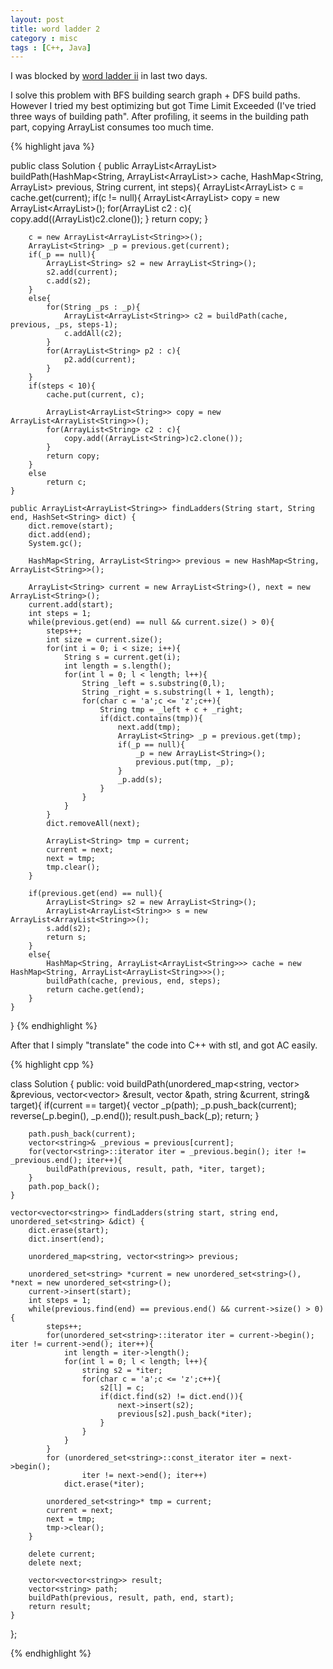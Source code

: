 ```yaml
---
layout: post
title: word ladder 2
category : misc
tags : [C++, Java]
---
```


I was blocked by [word ladder ii](http://oj.leetcode.com/problems/word-ladder-ii/) in last two days. 

I solve this problem with BFS building search graph + DFS build paths. However I tried my best optimizing but got Time Limit Exceeded (I've tried three ways of building path". After profiling, it seems in the building path part, copying ArrayList consumes too much time.

{% highlight java %}

public class Solution {
    public ArrayList<ArrayList<String>> buildPath(HashMap<String, ArrayList<ArrayList<String>>> cache, HashMap<String, ArrayList<String>> previous, String current, int steps){
        ArrayList<ArrayList<String>> c = cache.get(current);
        if(c != null){
            ArrayList<ArrayList<String>> copy = new ArrayList<ArrayList<String>>();
            for(ArrayList<String> c2 : c){
                copy.add((ArrayList<String>)c2.clone());
            }
            return copy;
        }

        c = new ArrayList<ArrayList<String>>();
        ArrayList<String> _p = previous.get(current);
        if(_p == null){
            ArrayList<String> s2 = new ArrayList<String>();
            s2.add(current);
            c.add(s2);
        }
        else{
            for(String _ps : _p){
                ArrayList<ArrayList<String>> c2 = buildPath(cache, previous, _ps, steps-1);
                c.addAll(c2);
            }
            for(ArrayList<String> p2 : c){
                p2.add(current);
            }
        }
        if(steps < 10){
            cache.put(current, c);

            ArrayList<ArrayList<String>> copy = new ArrayList<ArrayList<String>>();
            for(ArrayList<String> c2 : c){
                copy.add((ArrayList<String>)c2.clone());
            }
            return copy;
        }
        else
            return c;
    }

    public ArrayList<ArrayList<String>> findLadders(String start, String end, HashSet<String> dict) {
        dict.remove(start);
        dict.add(end);
        System.gc();

        HashMap<String, ArrayList<String>> previous = new HashMap<String, ArrayList<String>>();

        ArrayList<String> current = new ArrayList<String>(), next = new ArrayList<String>();
        current.add(start);
        int steps = 1;
        while(previous.get(end) == null && current.size() > 0){
            steps++;
            int size = current.size();
            for(int i = 0; i < size; i++){
                String s = current.get(i);
                int length = s.length();
                for(int l = 0; l < length; l++){
                    String _left = s.substring(0,l);
                    String _right = s.substring(l + 1, length);
                    for(char c = 'a';c <= 'z';c++){
                        String tmp = _left + c + _right;
                        if(dict.contains(tmp)){
                            next.add(tmp);
                            ArrayList<String> _p = previous.get(tmp);
                            if(_p == null){
                                _p = new ArrayList<String>();
                                previous.put(tmp, _p);
                            }
                            _p.add(s);
                        }
                    }
                }
            }
            dict.removeAll(next);

            ArrayList<String> tmp = current;
            current = next;
            next = tmp;
            tmp.clear();
        }
        
        if(previous.get(end) == null){
            ArrayList<String> s2 = new ArrayList<String>();
            ArrayList<ArrayList<String>> s = new ArrayList<ArrayList<String>>();
            s.add(s2);
            return s;
        }
        else{
            HashMap<String, ArrayList<ArrayList<String>>> cache = new HashMap<String, ArrayList<ArrayList<String>>>();
            buildPath(cache, previous, end, steps);
            return cache.get(end);
        }
    }
}
{% endhighlight %}

After that I simply "translate" the code into C++ with stl, and got AC easily.

{% highlight cpp %}

class Solution {
public:
	void buildPath(unordered_map<string, vector<string>> &previous, vector<vector<string>> &result,
		vector<string> &path, string &current, string& target){
		if(current == target){
			vector<string> _p(path);
			_p.push_back(current);
			reverse(_p.begin(), _p.end());
			result.push_back(_p);
			return;
		}

		path.push_back(current);
		vector<string>& _previous = previous[current];
		for(vector<string>::iterator iter = _previous.begin(); iter != _previous.end(); iter++){
			buildPath(previous, result, path, *iter, target);
		}
		path.pop_back();
	}

    vector<vector<string>> findLadders(string start, string end, unordered_set<string> &dict) {
		dict.erase(start);
		dict.insert(end);
		
        unordered_map<string, vector<string>> previous;

        unordered_set<string> *current = new unordered_set<string>(), *next = new unordered_set<string>();
		current->insert(start);
        int steps = 1;
		while(previous.find(end) == previous.end() && current->size() > 0){
            steps++;
            for(unordered_set<string>::iterator iter = current->begin(); iter != current->end(); iter++){
                int length = iter->length();
                for(int l = 0; l < length; l++){
					string s2 = *iter;
                    for(char c = 'a';c <= 'z';c++){
						s2[l] = c;
						if(dict.find(s2) != dict.end()){
							next->insert(s2);
							previous[s2].push_back(*iter);
                        }
                    }
                }
            }
			for (unordered_set<string>::const_iterator iter = next->begin();  
                    iter != next->end(); iter++)  
                dict.erase(*iter);  

            unordered_set<string>* tmp = current;
            current = next;
            next = tmp;
            tmp->clear();
        }
		
		delete current;
		delete next;

		vector<vector<string>> result;
		vector<string> path;
		buildPath(previous, result, path, end, start);
		return result;
    }
};

{% endhighlight %}